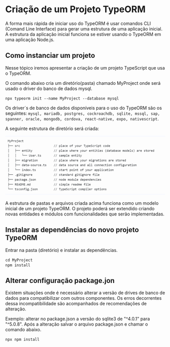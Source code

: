 # Criação de um Projeto TypeORM
>
A forma mais rápida de iniciar uso do TypeORM é usar comandos CLI (Comand Line Interface) para gerar uma estrutura de uma aplicação inicial. A estrutura da aplicação inicial funciona se estiver usando o TypeORM em uma aplicação Node.js.
>

## Como instanciar um projeto 
>
Nesse tópico iremos apresentar a criação de um projeto TypeScript que usa o TypeORM.
>

>
O comando abaixo cria um diretório(pasta) chamado MyProject onde será usado o driver do banco de dados mysql. 
```
npx typeorm init --name MyProject --database mysql 
```
> 
Os driver´s de banco de dados disponíveis para o uso do TypeORM são os seguintes:  `mysql, mariadb, postgres, cockroachdb, sqlite, mssql, sap, spanner, oracle, mongodb, cordova, react-native, expo, nativescript`. 
>

>
A seguinte estrutura de diretório será criada:
>
![This is a alt text.](/image/myproject.png "Estrutura de pastas e arquivos.")
>

>
A estrutura de pastas e arquivos criada acima funciona como um modelo inicial de um projeto TypeORM. O projeto poderá ser extendido criando novas entidades e módulos com funcionalidades que serão implementadas.
>

## Instalar as dependências do novo projeto TypeORM
>
Entrar na pasta (diretório) e instalar as dependências.
```
cd MyProject 
npm install 
```
>

## Alterar configuração package.jon

>
Existem situações onde é necessário alterar a versão de drives de banco de dados para compatibilizar com outros componentes. Os erros decorrentes dessa incompatibilidade são acompanhados de recomendações de alteração.
>
>
Exemplo: alterar no package.json a versão do sqlite3 de "^4.0.1" para "^5.0.8". Após a alteração salvar o arquivo package.json e chamar o comando abaixo.
```
npx npm install
```
>


